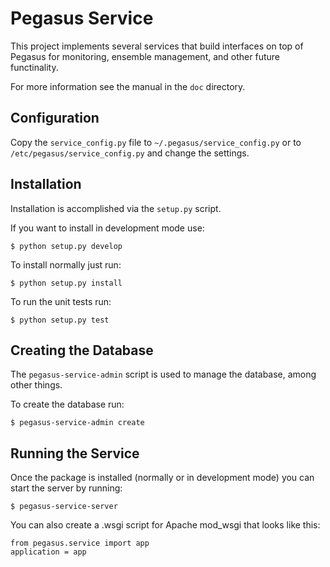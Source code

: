 Pegasus Service
===============
This project implements several services that build interfaces on top of 
Pegasus for monitoring, ensemble management, and other future functinality.

For more information see the manual in the `doc` directory.

Configuration
-------------
Copy the `service_config.py` file to `~/.pegasus/service_config.py` or to
`/etc/pegasus/service_config.py` and change the settings.

Installation
------------
Installation is accomplished via the `setup.py` script.

If you want to install in development mode use:

    $ python setup.py develop

To install normally just run:

    $ python setup.py install

To run the unit tests run:

    $ python setup.py test

Creating the Database
---------------------
The `pegasus-service-admin` script is used to manage the database, among
other things.

To create the database run:

    $ pegasus-service-admin create

Running the Service
-------------------
Once the package is installed (normally or in development mode) you can
start the server by running:

    $ pegasus-service-server

You can also create a .wsgi script for Apache mod\_wsgi that looks like this:

    from pegasus.service import app
    application = app

